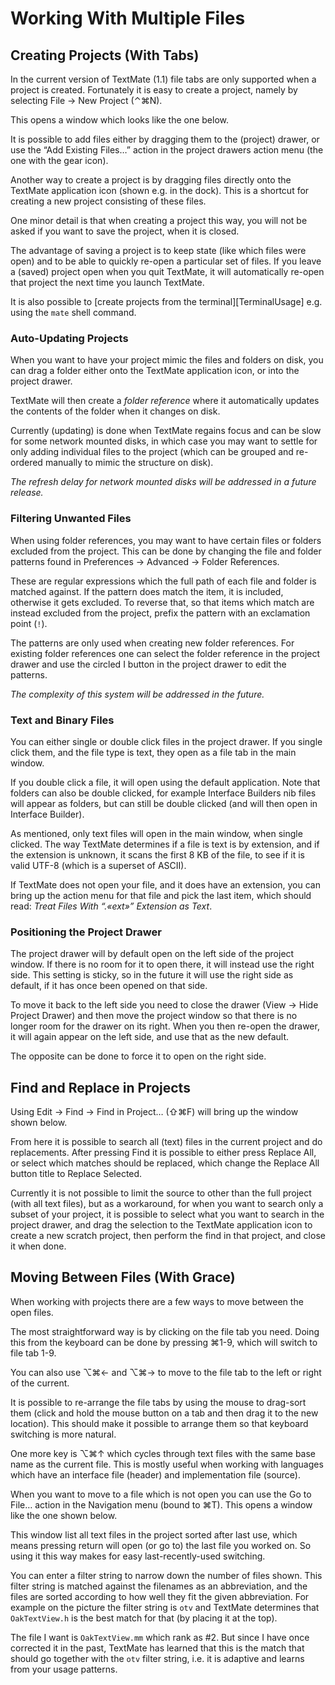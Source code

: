 # Working With Multiple Files

## Creating Projects (With Tabs)

In the current version of TextMate (1.1) file tabs are only supported when a project is created. Fortunately it is easy to create a project, namely by selecting File &#x2192; New Project (&#x2303;&#x2318;N).

This opens a window which looks like the one below.



It is possible to add files either by dragging them to the (project) drawer, or use the “Add Existing Files…” action in the project drawers action menu (the one with the gear icon).

Another way to create a project is by dragging files directly onto the TextMate application icon (shown e.g. in the dock). This is a shortcut for creating a new project consisting of these files.

One minor detail is that when creating a project this way, you will not be asked if you want to save the project, when it is closed.

The advantage of saving a project is to keep state (like which files were open) and to be able to quickly re-open a particular set of files. If you leave a (saved) project open when you quit TextMate, it will automatically re-open that project the next time you launch TextMate.

It is also possible to [create projects from the terminal][TerminalUsage] e.g. using the `mate` shell command.


### Auto-Updating Projects

When you want to have your project mimic the files and folders on disk, you can drag a folder either onto the TextMate application icon, or into the project drawer.

TextMate will then create a _folder reference_ where it automatically updates the contents of the folder when it changes on disk.



Currently (updating) is done when TextMate regains focus and can be slow for some network mounted disks, in which case you may want to settle for only adding individual files to the project (which can be grouped and re-ordered manually to mimic the structure on disk).

_The refresh delay for network mounted disks will be addressed in a future release._

### Filtering Unwanted Files

When using folder references, you may want to have certain files or folders excluded from the project. This can be done by changing the file and folder patterns found in Preferences &#x2192; Advanced &#x2192; Folder References.



These are regular expressions which the full path of each file and folder is matched against. If the pattern does match the item, it is included, otherwise it gets excluded. To reverse that, so that items which match are instead excluded from the project, prefix the pattern with an exclamation point (`!`).

The patterns are only used when creating new folder references. For existing folder references one can select the folder reference in the project drawer and use the circled I button in the project drawer to edit the patterns.

_The complexity of this system will be addressed in the future._

### Text and Binary Files

You can either single or double click files in the project drawer. If you single click them, and the file type is text, they open as a file tab in the main window.



If you double click a file, it will open using the default application. Note that folders can also be double clicked, for example Interface Builders nib files will appear as folders, but can still be double clicked (and will then open in Interface Builder).

As mentioned, only text files will open in the main window, when single clicked. The way TextMate determines if a file is text is by extension, and if the extension is unknown, it scans the first 8 KB of the file, to see if it is valid UTF-8 (which is a superset of ASCII).

If TextMate does not open your file, and it does have an extension, you can bring up the action menu for that file and pick the last item, which should read: _Treat Files With “.«ext»” Extension as Text_.

### Positioning the Project Drawer

The project drawer will by default open on the left side of the project window. If there is no room for it to open there, it will instead use the right side. This setting is sticky, so in the future it will use the right side as default, if it has once been opened on that side.



To move it back to the left side you need to close the drawer (View &#x2192; Hide Project Drawer) and then move the project window so that there is no longer room for the drawer on its right. When you then re-open the drawer, it will again appear on the left side, and use that as the new default.

The opposite can be done to force it to open on the right side.


## Find and Replace in Projects

Using Edit &#x2192; Find &#x2192; Find in Project… (&#x21E7;&#x2318;F) will bring up the window shown below.



From here it is possible to search all (text) files in the current project and do replacements. After pressing Find it is possible to either press Replace All, or select which matches should be replaced, which change the Replace All button title to Replace Selected.

Currently it is not possible to limit the source to other than the full project (with all text files), but as a workaround, for when you want to search only a subset of your project, it is possible to select what you want to search in the project drawer, and drag the selection to the TextMate application icon to create a new scratch project, then perform the find in that project, and close it when done.

## Moving Between Files (With Grace)

When working with projects there are a few ways to move between the open files.

The most straightforward way is by clicking on the file tab you need. Doing this from the keyboard can be done by pressing &#x2318;1-9, which will switch to file tab 1-9.

You can also use &#x2325;&#x2318;&#x2190; and &#x2325;&#x2318;&#x2192; to move to the file tab to the left or right of the current.

It is possible to re-arrange the file tabs by using the mouse to drag-sort them (click and hold the mouse button on a tab and then drag it to the new location). This should make it possible to arrange them so that keyboard switching is more natural.

One more key is &#x2325;&#x2318;&#x2191; which cycles through text files with the same base name as the current file. This is mostly useful when working with languages which have an interface file (header) and implementation file (source).

When you want to move to a file which is not open you can use the Go to File… action in the Navigation menu (bound to &#x2318;T). This opens a window like the one shown below.



This window list all text files in the project sorted after last use, which means pressing return will open (or go to) the last file you worked on. So using it this way makes for easy last-recently-used switching.

You can enter a filter string to narrow down the number of files shown. This filter string is matched against the filenames as an abbreviation, and the files are sorted according to how well they fit the given abbreviation. For example on the picture the filter string is `otv` and TextMate determines that `OakTextView.h` is the best match for that (by placing it at the top).

The file I want is `OakTextView.mm` which rank as #2. But since I have once corrected it in the past, TextMate has learned that this is the match that should go together with the `otv` filter string, i.e. it is adaptive and learns from your usage patterns.
